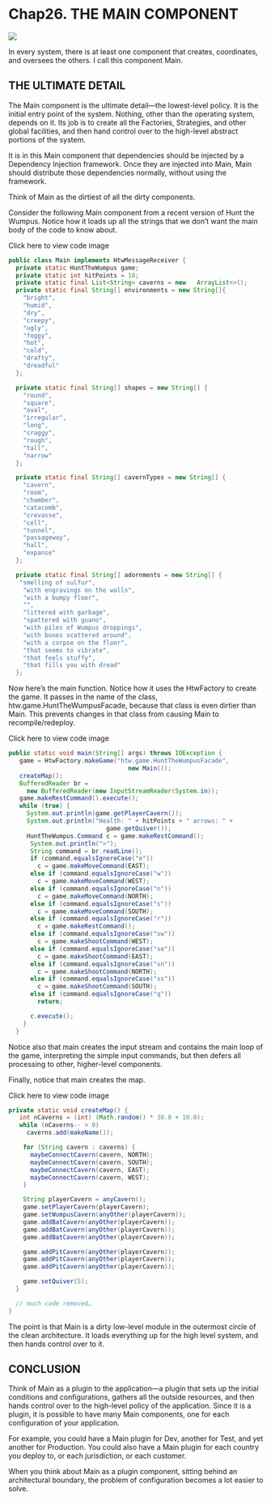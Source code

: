 # Chap26. THE MAIN COMPONENT

![](./un/CH-UN26.jpg)

In every system, there is at least one component that creates, coordinates, and oversees the others. I call this component Main.

## THE ULTIMATE DETAIL

The Main component is the ultimate detail—the lowest-level policy. It is the initial entry point of the system. Nothing, other than the operating system, depends on it. Its job is to create all the Factories, Strategies, and other global facilities, and then hand control over to the high-level abstract portions of the system.

It is in this Main component that dependencies should be injected by a Dependency Injection framework. Once they are injected into Main, Main should distribute those dependencies normally, without using the framework.

Think of Main as the dirtiest of all the dirty components.

Consider the following Main component from a recent version of Hunt the Wumpus. Notice how it loads up all the strings that we don’t want the main body of the code to know about.

Click here to view code image

```java
public class Main implements HtwMessageReceiver {
  private static HuntTheWumpus game;
  private static int hitPoints = 10;
  private static final List<String> caverns = new   ArrayList<>();
  private static final String[] environments = new String[]{
    "bright",
    "humid",
    "dry",
    "creepy",
    "ugly",
    "foggy",
    "hot",
    "cold",
    "drafty",
    "dreadful"
  };

  private static final String[] shapes = new String[] {
    "round",
    "square",
    "oval",
    "irregular",
    "long",
    "craggy",
    "rough",
    "tall",
    "narrow"
  };

  private static final String[] cavernTypes = new String[] {
    "cavern",
    "room",
    "chamber",
    "catacomb",
    "crevasse",
    "cell",
    "tunnel",
    "passageway",
    "hall",
    "expanse"
  };

  private static final String[] adornments = new String[] {
   "smelling of sulfur",
    "with engravings on the walls",
    "with a bumpy floor",
    "",
    "littered with garbage",
    "spattered with guano",
    "with piles of Wumpus droppings",
    "with bones scattered around",
    "with a corpse on the floor",
    "that seems to vibrate",
    "that feels stuffy",
    "that fills you with dread"
  };
```

Now here’s the main function. Notice how it uses the HtwFactory to create the game. It passes in the name of the class, htw.game.HuntTheWumpusFacade, because that class is even dirtier than Main. This prevents changes in that class from causing Main to recompile/redeploy.

Click here to view code image

```java
public static void main(String[] args) throws IOException {
   game = HtwFactory.makeGame("htw.game.HuntTheWumpusFacade",
                                 new Main());
   createMap();
   BufferedReader br =
     new BufferedReader(new InputStreamReader(System.in));
   game.makeRestCommand().execute();
   while (true) {
     System.out.println(game.getPlayerCavern());
     System.out.println("Health: " + hitPoints + " arrows: " +
                           game.getQuiver());
     HuntTheWumpus.Command c = game.makeRestCommand();
      System.out.println(">");
      String command = br.readLine();
      if (command.equalsIgnoreCase("e"))
        c = game.makeMoveCommand(EAST);
      else if (command.equalsIgnoreCase("w"))
        c = game.makeMoveCommand(WEST);
      else if (command.equalsIgnoreCase("n"))
        c = game.makeMoveCommand(NORTH);
      else if (command.equalsIgnoreCase("s"))
        c = game.makeMoveCommand(SOUTH);
      else if (command.equalsIgnoreCase("r"))
        c = game.makeRestCommand();
      else if (command.equalsIgnoreCase("sw"))
        c = game.makeShootCommand(WEST);
      else if (command.equalsIgnoreCase("se"))
        c = game.makeShootCommand(EAST);
      else if (command.equalsIgnoreCase("sn"))
        c = game.makeShootCommand(NORTH);
      else if (command.equalsIgnoreCase("ss"))
        c = game.makeShootCommand(SOUTH);
      else if (command.equalsIgnoreCase("q"))
        return;

      c.execute();
    }
  }
```

Notice also that main creates the input stream and contains the main loop of the game, interpreting the simple input commands, but then defers all processing to other, higher-level components.

Finally, notice that main creates the map.

Click here to view code image

```java
private static void createMap() {
   int nCaverns = (int) (Math.random() * 30.0 + 10.0);
   while (nCaverns-- > 0)
     caverns.add(makeName());

    for (String cavern : caverns) {
      maybeConnectCavern(cavern, NORTH);
      maybeConnectCavern(cavern, SOUTH);
      maybeConnectCavern(cavern, EAST);
      maybeConnectCavern(cavern, WEST);
    }

    String playerCavern = anyCavern();
    game.setPlayerCavern(playerCavern);
    game.setWumpusCavern(anyOther(playerCavern));
    game.addBatCavern(anyOther(playerCavern));
    game.addBatCavern(anyOther(playerCavern));
    game.addBatCavern(anyOther(playerCavern));

    game.addPitCavern(anyOther(playerCavern));
    game.addPitCavern(anyOther(playerCavern));
    game.addPitCavern(anyOther(playerCavern));

    game.setQuiver(5);
  }

  // much code removed…
}
```

The point is that Main is a dirty low-level module in the outermost circle of the clean architecture. It loads everything up for the high level system, and then hands control over to it.

## CONCLUSION

Think of Main as a plugin to the application—a plugin that sets up the initial conditions and configurations, gathers all the outside resources, and then hands control over to the high-level policy of the application. Since it is a plugin, it is possible to have many Main components, one for each configuration of your application.

For example, you could have a Main plugin for Dev, another for Test, and yet another for Production. You could also have a Main plugin for each country you deploy to, or each jurisdiction, or each customer.

When you think about Main as a plugin component, sitting behind an architectural boundary, the problem of configuration becomes a lot easier to solve.
